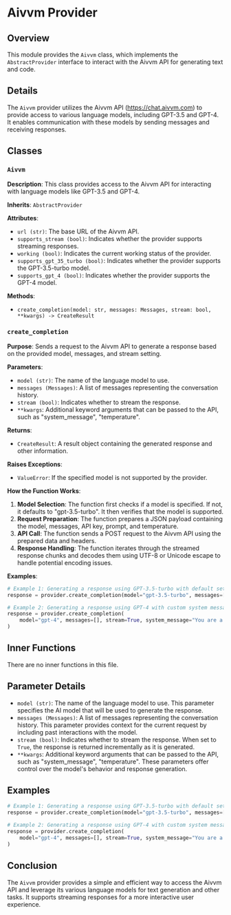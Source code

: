 # Aivvm Provider

## Overview

This module provides the `Aivvm` class, which implements the `AbstractProvider` interface to interact with the Aivvm API for generating text and code.

## Details

The `Aivvm` provider utilizes the Aivvm API (https://chat.aivvm.com) to provide access to various language models, including GPT-3.5 and GPT-4. It enables communication with these models by sending messages and receiving responses.

## Classes

### `Aivvm`

**Description**: This class provides access to the Aivvm API for interacting with language models like GPT-3.5 and GPT-4.

**Inherits**: `AbstractProvider`

**Attributes**:

- `url (str)`: The base URL of the Aivvm API.
- `supports_stream (bool)`: Indicates whether the provider supports streaming responses.
- `working (bool)`: Indicates the current working status of the provider.
- `supports_gpt_35_turbo (bool)`: Indicates whether the provider supports the GPT-3.5-turbo model.
- `supports_gpt_4 (bool)`: Indicates whether the provider supports the GPT-4 model.

**Methods**:

- `create_completion(model: str, messages: Messages, stream: bool, **kwargs) -> CreateResult`

### `create_completion`

**Purpose**: Sends a request to the Aivvm API to generate a response based on the provided model, messages, and stream setting.

**Parameters**:

- `model (str)`: The name of the language model to use.
- `messages (Messages)`: A list of messages representing the conversation history.
- `stream (bool)`: Indicates whether to stream the response.
- `**kwargs`: Additional keyword arguments that can be passed to the API, such as "system_message", "temperature".

**Returns**:

- `CreateResult`: A result object containing the generated response and other information.

**Raises Exceptions**:

- `ValueError`: If the specified model is not supported by the provider.

**How the Function Works**:

1. **Model Selection**: The function first checks if a model is specified. If not, it defaults to "gpt-3.5-turbo". It then verifies that the model is supported.
2. **Request Preparation**: The function prepares a JSON payload containing the model, messages, API key, prompt, and temperature.
3. **API Call**: The function sends a POST request to the Aivvm API using the prepared data and headers.
4. **Response Handling**: The function iterates through the streamed response chunks and decodes them using UTF-8 or Unicode escape to handle potential encoding issues.

**Examples**:

```python
# Example 1: Generating a response using GPT-3.5-turbo with default settings
response = provider.create_completion(model="gpt-3.5-turbo", messages=[], stream=True)

# Example 2: Generating a response using GPT-4 with custom system message and temperature
response = provider.create_completion(
    model="gpt-4", messages=[], stream=True, system_message="You are a helpful assistant.", temperature=0.5
)
```

## Inner Functions

There are no inner functions in this file.

## Parameter Details

- `model (str)`: The name of the language model to use. This parameter specifies the AI model that will be used to generate the response.
- `messages (Messages)`: A list of messages representing the conversation history. This parameter provides context for the current request by including past interactions with the model.
- `stream (bool)`: Indicates whether to stream the response. When set to `True`, the response is returned incrementally as it is generated.
- `**kwargs`: Additional keyword arguments that can be passed to the API, such as "system_message", "temperature". These parameters offer control over the model's behavior and response generation.

## Examples

```python
# Example 1: Generating a response using GPT-3.5-turbo with default settings
response = provider.create_completion(model="gpt-3.5-turbo", messages=[], stream=True)

# Example 2: Generating a response using GPT-4 with custom system message and temperature
response = provider.create_completion(
    model="gpt-4", messages=[], stream=True, system_message="You are a helpful assistant.", temperature=0.5
)
```

## Conclusion

The `Aivvm` provider provides a simple and efficient way to access the Aivvm API and leverage its various language models for text generation and other tasks. It supports streaming responses for a more interactive user experience.